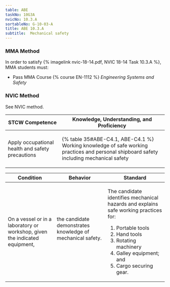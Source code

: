 ```yaml
---
table: ABE
taskNo: 10G3A
nvicNo: 10.3.A 
sortableNo: G-10-03-A
title: ABE 10.3.A 
subtitle:  Mechanical safety
---
```



### MMA Method

In order to satisfy  {% imagelink nvic-18-14.pdf, NVIC 18-14 Task 10.3.A %}, MMA students must:

* Pass MMA Course {% course EN-1112 %}  *Engineering Systems and Safety*


### NVIC Method

<a onclick="togglevisibility('nvic_methods')" >See NVIC method.</a>

<div id='nvic_methods' class='hide'>

<table>
<thead>
<tr>
<th class='forty'> STCW Competence </th>
<th class='sixty'> Knowledge, Understanding, and Proficiency </th>
</tr>
</thead>




<tbody>
<tr><td markdown='1'>

Apply occupational health and safety precautions

</td><td markdown='1'>

{% table 35#ABE-C4.1, ABE-C4.1 %} Working knowledge of safe working practices and personal shipboard safety including mechanical safety

</td></tr>


</tbody>
</table>


<table>
<thead>
<tr><th class='twenty'>  Condition </th><th class='twenty'> Behavior </th><th  class='sixty'>Standard </th></tr>
</thead>
<tbody >



<tr><td markdown='1'>

On a vessel or in a laboratory or workshop, given the indicated equipment,

</td><td markdown='1'>

the candidate demonstrates knowledge of mechanical safety.

<br>

<div class="tooltip" markdown='1'>



</div>


</td><td markdown='1'>

The candidate identifies mechanical hazards and explains safe working practices for: 

1. Portable tools
2. Hand tools
3. Rotating machinery
4. Galley equipment; and 
5. Cargo securing gear. 

</td></tr>
</tbody>
</table>
</div>
